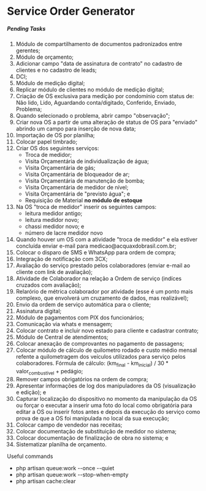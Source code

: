 # Service Order Generator

<h5>Pending Tasks</h5>
<ol>    
    <li>Módulo de compartilhamento de documentos padronizados entre gerentes;</li>   
    <li>Módulo de orçamento;</li>
    <li>Adicionar campo "data de assinatura de contrato" no cadastro de clientes e no cadastro de leads;</li>
    <li>DCI;</li>
    <li>Módulo de medição digital;</li>
    <li>Replicar módulo de clientes no módulo de medição digital;</li>    
    <li>Criação de OS exclusiva para medição por condomínio com status de: Não lido, Lido, Aguardando conta/digitado, Conferido, Enviado, Problema;</li>
    <li>Quando selecionado o problema, abrir campo "observação";</li>
    <li>Criar nova OS a partir de uma alteração de status de OS para "enviado" abrindo um campo para inserção de nova data;</li>
    <li>Importação de OS por planilha;</li>
    <li>Colocar papel timbrado;</li>
    <li>Criar OS dos seguintes serviços:
        <ul>
            <li>Troca de medidor;</li>
            <li>Visita Orçamentária de individualização de água;</li>
            <li>Visita Orçamentária de gás;</li>
            <li>Visita Orçamentária de bloqueador de ar;</li>
            <li>Visita Orçamentária de manutenção de bomba;</li>
            <li>Visita Orçamentária de medidor de nível;</li>
            <li>Visita Orçamentária de "previsto água"; e</li>
            <li>Requisição de Material <b>no módulo de estoque</b></li>
        </ul>
    </li>
    <li>Na OS "troca de medidor" inserir os seguintes campos:
        <ul>
            <li>leitura medidor antigo;</li>
            <li>leitura medidor novo;</li>
            <li>chassi medidor novo; e</li>
            <li>número de lacre medidor novo</li>
        </ul>
    </li>
    <li>Quando houver um OS com a atividade "troca de medidor" e ela estiver concluída enviar e-mail para medicao@acquaxdobrasil.com.br;</li>
    <li>Colocar o disparo de SMS e WhatsApp para ordem de compra;</li>    
    <li>Integração de notificação com 3CX;</li>
    <li>Avaliação do serviço prestado pelos colaboradores (enviar e-mail ao cliente com link de avaliação);</li>
    <li>Atividade de Colaborador na relação a Ordem de serviço (indíces cruzados com avaliação);</li>
    <li>Relarório de métrica colaborador por atividade (esse é um ponto mais complexo, que envolverá um cruzamento de dados, mas realizável);</li>
    <li>Envio da ordem de serviço automática para o cliente;</li>    
    <li>Assinatura digital;</li>
    <li>Módulo de pagamentos com PIX dos funcionários;</li>
    <li>Comunicação via whats e mensagem;</li>
    <li>Colocar contrato e incluir novo estado para cliente e cadastrar contrato;</li>     
    <li>Módulo de Central de atendimentos;</li>
    <li>Colocar anexação de comprovantes no pagamento de passagens;</li>   
    <li>Colocar módulo de cálculo de quilometro rodado e custo médio mensal refente a quilometragem dos veículos utilizados para serviço pelos colaboradores. Fórmula de cálculo: (km<sub>final</sub> - km<sub>inicial</sub>) / 30 * valor<sub>combustível</sub> + pedágio;</li>
    <li>Remover campos obrigatórios na ordem de compra;</li>
    <li>Apresentar informações de log dos manipuladores da OS (visualização e edição); e</li>
    <li>Capturar localização do dispositivo no momento da manipulação da OS ou forçar o executar a inserir uma foto do local como obrigatória para editar a OS ou inserir fotos antes e depois da execução do serviço como prova de que a OS foi manipulada no local da sua execução;</li>
    <li>Colocar campo de vendedor nas receitas;</li>
    <li>Colocar documentação de substituição de medidor no sistema;</li>
    <li>Colocar documentação de finalização de obra no sistema; e</li>
    <li>Sistematizar planilha de orçamento.</li>
</ol>

<p>Useful commands</p>
<ul>
    <li>php artisan queue:work --once --quiet</li>
    <li>php artisan queue:work --stop-when-empty</li>
    <li>php artisan cache:clear</li>
</ul>
